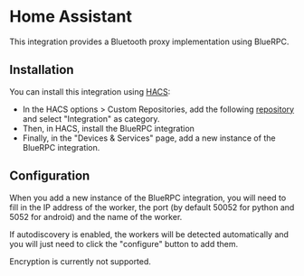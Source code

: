 # Home Assistant

This integration provides a Bluetooth proxy implementation using BlueRPC.

## Installation

You can install this integration using [HACS](https://hacs.xyz/):

- In the HACS options > Custom Repositories, add the following [repository](https://github.com/BlueRPC/hass) and select "Integration" as category.
- Then, in HACS, install the BlueRPC integration
- Finally, in the "Devices & Services" page, add a new instance of the BlueRPC integration.

## Configuration

When you add a new instance of the BlueRPC integration, you will need to fill in the IP address of the worker, the port (by default 50052 for python and 5052 for android) and the name of the worker. 

If autodiscovery is enabled, the workers will be detected automatically and you will just need to click the "configure" button to add them.

Encryption is currently not supported.

